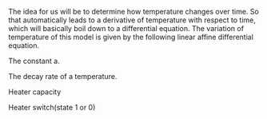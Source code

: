The idea for us will be to determine how temperature changes over time. So that automatically leads to a derivative of temperature with respect to time, which will basically boil down to a differential equation. The variation of temperature of this model is given by the following linear affine differential equation.

The constant a.

The decay rate of a temperature.

Heater capacity

Heater switch(state 1 or 0)

